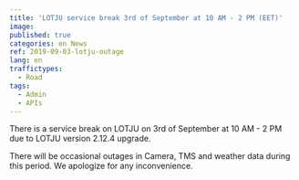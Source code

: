 ```yaml
---
title: 'LOTJU service break 3rd of September at 10 AM - 2 PM (EET)'
image:
published: true
categories: en News
ref: 2019-09-03-lotju-outage
lang: en
traffictypes:
  - Road
tags:
  - Admin
  - APIs
---
```


There is a service break on LOTJU on 3rd of September at 10 AM - 2 PM due to
LOTJU version 2.12.4 upgrade.

There will be occasional outages in Camera, TMS and weather data during this
period. We apologize for any inconvenience.
